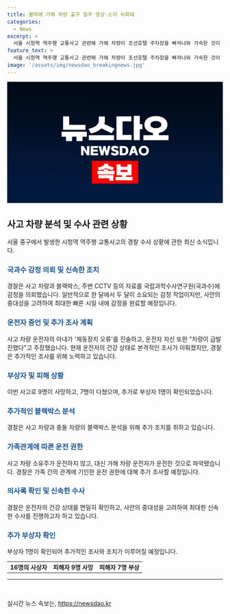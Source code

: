```yaml
---
title: 블박에 가해 차량 출구 질주 영상·소리 녹화돼
categories:
  - News
excerpt: >
  서울 시청역 역주행 교통사고 관련해 가해 차량이 조선호텔 주차장을 빠져나와 가속한 것이 확인됐다. 경찰은 블랙박스, CCTV 등을 국과수에 감정 의뢰했고, 결과는 한 달에서 두 달 소요될 것으로 전망됨. 운전자는 가속된 것으로 확인됐으며, 16명의 사상자 중 9명이 사망했고, 운전자는 혐의로 입건됐으며 추가 부상자가 발생했다. 사건의 심각성을 감안하여 신속한 수사가 진행 중이며 운전자의 건강 상태를 체크하고 있다.
feature_text: >
  서울 시청역 역주행 교통사고 관련해 가해 차량이 조선호텔 주차장을 빠져나와 가속한 것이 확인됐다. 경찰은 블랙박스, CCTV 등을 국과수에 감정 의뢰했고, 결과는 한 달에서 두 달 소요될 것으로 전망됨. 운전자는 가속된 것으로 확인됐으며, 16명의 사상자 중 9명이 사망했고, 운전자는 혐의로 입건됐으며 추가 부상자가 발생했다. 사건의 심각성을 감안하여 신속한 수사가 진행 중이며 운전자의 건강 상태를 체크하고 있다.
image: '/assets/img/newsdao_breakingnews.jpg'
---
```


<p><img src="/assets/img/newsdao_breakingnews.jpg" alt="implanttips 속보" /></p>

<h2 data-ke-size="size26">사고 차량 분석 및 수사 관련 상황</h2>

<p data-ke-size="size16">서울 중구에서 발생한 시청역 역주행 교통사고의 경찰 수사 상황에 관한 최신 소식입니다.</p>

<h3><b><span style="color: #1a5490;">국과수 감정 의뢰 및 신속한 조치</span></b></h3>

<p data-ke-size="size16">경찰은 사고 차량과 블랙박스, 주변 CCTV 등의 자료를 국립과학수사연구원(국과수)에 감정을 의뢰했습니다. 일반적으로 한 달에서 두 달이 소요되는 감정 작업이지만, 사안의 중대성을 고려하여 최대한 빠른 시일 내에 감정을 완료할 예정입니다.</p>

<h3><b><span style="color: #1a5490;">운전자 증언 및 추가 조사 계획</span></b></h3>

<p data-ke-size="size16">사고 차량 운전자의 아내가 '제동장치 오류'를 진술하고, 운전자 자신 또한 "차량이 급발진했다"고 주장했습니다. 현재 운전자의 건강 상태로 본격적인 조사가 미뤄졌지만, 경찰은 추가적인 조사를 위해 노력하고 있습니다.</p>

<h3><b><span style="color: #1a5490;">부상자 및 피해 상황</span></b></h3>

<p data-ke-size="size16">이번 사고로 9명이 사망하고, 7명이 다쳤으며, 추가로 부상자 1명이 확인되었습니다.</p>

<h3><b><span style="color: #1a5490;">추가적인 블랙박스 분석</span></b></h3>

<p data-ke-size="size16">경찰은 사고 차량과 충돌 차량의 블랙박스 분석을 위해 추가 조치를 취하고 있습니다.</p>

<h3><b><span style="color: #1a5490;">가족관계에 따른 운전 권한</span></b></h3>

<p data-ke-size="size16">사고 차량 소유주가 운전하지 않고, 대신 가해 차량 운전자가 운전한 것으로 파악됐습니다. 경찰은 가족 간의 관계에 기인한 운전 권한에 대해 추가 조사할 예정입니다.</p>

<h3><b><span style="color: #1a5490;">의사록 확인 및 신속한 수사</span></b></h3>

<p data-ke-size="size16">경찰은 운전자의 건강 상태를 면밀히 확인하고, 사안의 중대성을 고려하여 최대한 신속한 수사를 진행하고자 하고 있습니다.</p>

<h3><b><span style="color: #1a5490;">추가 부상자 확인</span></b></h3>

<p data-ke-size="size16">부상자 1명이 확인되어 추가적인 조사와 조치가 이루어질 예정입니다.</p>

<table>
<tbody>
<tr>
<td style="text-align: center; height: 17px;"><b>16명의 사상자</b></td>
<td style="text-align: center; height: 17px;"><b>피해자 9명 사망</b></td>
<td style="text-align: center; height: 17px;"><b>피해자 7명 부상</b></td>
</tr>
</tbody>
</table>

<hr>

<p data-ke-size="size16">&nbsp;</p>
실시간 뉴스 속보는, <a href="https://newsdao.kr" rel="dofollow">https://newsdao.kr</a>


